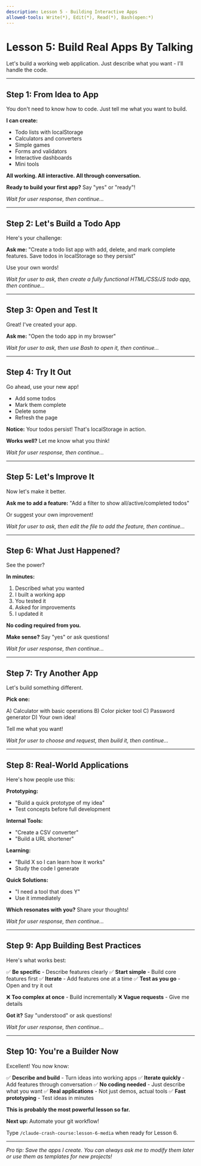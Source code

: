 ```yaml
---
description: Lesson 5 - Building Interactive Apps
allowed-tools: Write(*), Edit(*), Read(*), Bash(open:*)
---
```


# Lesson 5: Build Real Apps By Talking

Let's build a working web application. Just describe what you want - I'll handle the code.

---

## Step 1: From Idea to App

You don't need to know how to code. Just tell me what you want to build.

**I can create:**
- Todo lists with localStorage
- Calculators and converters
- Simple games
- Forms and validators
- Interactive dashboards
- Mini tools

**All working. All interactive. All through conversation.**

**Ready to build your first app?** Say "yes" or "ready"!

*Wait for user response, then continue...*

---

## Step 2: Let's Build a Todo App

Here's your challenge:

**Ask me:**
"Create a todo list app with add, delete, and mark complete features. Save todos in localStorage so they persist"

Use your own words!

*Wait for user to ask, then create a fully functional HTML/CSS/JS todo app, then continue...*

---

## Step 3: Open and Test It

Great! I've created your app.

**Ask me:**
"Open the todo app in my browser"

*Wait for user to ask, then use Bash to open it, then continue...*

---

## Step 4: Try It Out

Go ahead, use your new app!

- Add some todos
- Mark them complete
- Delete some
- Refresh the page

**Notice:** Your todos persist! That's localStorage in action.

**Works well?** Let me know what you think!

*Wait for user response, then continue...*

---

## Step 5: Let's Improve It

Now let's make it better.

**Ask me to add a feature:**
"Add a filter to show all/active/completed todos"

Or suggest your own improvement!

*Wait for user to ask, then edit the file to add the feature, then continue...*

---

## Step 6: What Just Happened?

See the power?

**In minutes:**
1. Described what you wanted
2. I built a working app
3. You tested it
4. Asked for improvements
5. I updated it

**No coding required from you.**

**Make sense?** Say "yes" or ask questions!

*Wait for user response, then continue...*

---

## Step 7: Try Another App

Let's build something different.

**Pick one:**

A) Calculator with basic operations
B) Color picker tool
C) Password generator
D) Your own idea!

Tell me what you want!

*Wait for user to choose and request, then build it, then continue...*

---

## Step 8: Real-World Applications

Here's how people use this:

**Prototyping:**
- "Build a quick prototype of my idea"
- Test concepts before full development

**Internal Tools:**
- "Create a CSV converter"
- "Build a URL shortener"

**Learning:**
- "Build X so I can learn how it works"
- Study the code I generate

**Quick Solutions:**
- "I need a tool that does Y"
- Use it immediately

**Which resonates with you?** Share your thoughts!

*Wait for user response, then continue...*

---

## Step 9: App Building Best Practices

Here's what works best:

✅ **Be specific** - Describe features clearly
✅ **Start simple** - Build core features first
✅ **Iterate** - Add features one at a time
✅ **Test as you go** - Open and try it out

❌ **Too complex at once** - Build incrementally
❌ **Vague requests** - Give me details

**Got it?** Say "understood" or ask questions!

*Wait for user response, then continue...*

---

## Step 10: You're a Builder Now

Excellent! You now know:

✅ **Describe and build** - Turn ideas into working apps
✅ **Iterate quickly** - Add features through conversation
✅ **No coding needed** - Just describe what you want
✅ **Real applications** - Not just demos, actual tools
✅ **Fast prototyping** - Test ideas in minutes

**This is probably the most powerful lesson so far.**

**Next up:** Automate your git workflow!

Type `/claude-crash-course:lesson-6-media` when ready for Lesson 6.

---

*Pro tip: Save the apps I create. You can always ask me to modify them later or use them as templates for new projects!*
